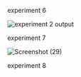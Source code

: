 experiment 6


![experiment 2 output](https://user-images.githubusercontent.com/113325376/216052361-531f1c61-a630-4032-a6bb-af62d7227124.png)



experiment 7

![Screenshot (29)](https://user-images.githubusercontent.com/113325376/216053332-f2b93428-6344-4c7a-8a11-78d515e6c7c8.png)



experiment 8




